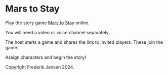 # Mars to Stay

Play the story game [Mars to Stay](http://thoughtfulgames.com/marstostay/index.html) online.

You will need a video or voice channel separately. 

The host starts a game and shares the link to invited players. These join the game.

Assign characters and begin the story!

Copyright Frederik Jensen 2024.